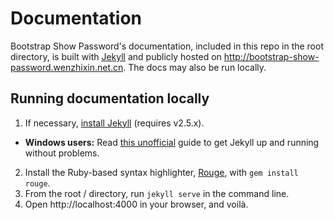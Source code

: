 # Documentation

Bootstrap Show Password's documentation, included in this repo in the root directory, is built with [Jekyll](http://jekyllrb.com/) and publicly hosted on http://bootstrap-show-password.wenzhixin.net.cn. The docs may also be run locally.

## Running documentation locally

1. If necessary, [install Jekyll](http://jekyllrb.com/docs/installation) (requires v2.5.x).
  - **Windows users:** Read [this unofficial](http://jekyll-windows.juthilo.com/) guide to get Jekyll up and running without problems.

2. Install the Ruby-based syntax highlighter, [Rouge](https://github.com/jneen/rouge), with `gem install rouge`.
3. From the root / directory, run `jekyll serve` in the command line.
4. Open http://localhost:4000 in your browser, and voilà.
